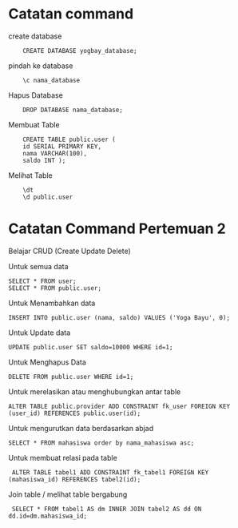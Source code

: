 # Catatan command

create database
``` psql
    CREATE DATABASE yogbay_database;
```

pindah ke database
``` psql
    \c nama_database
```

Hapus Database
``` psql
    DROP DATABASE nama_database;
```

Membuat Table
``` psql
    CREATE TABLE public.user (
    id SERIAL PRIMARY KEY,
    nama VARCHAR(100),
    saldo INT );
```

Melihat Table 
``` psql
    \dt
    \d public.user
```


# Catatan Command Pertemuan 2

Belajar CRUD (Create Update Delete)

Untuk semua data 
```psql
SELECT * FROM user;
SELECT * FROM public.user;
```

Untuk Menambahkan data
```psql
INSERT INTO public.user (nama, saldo) VALUES ('Yoga Bayu', 0);
```

Untuk Update data
```psql
UPDATE public.user SET saldo=10000 WHERE id=1;
```

Untuk Menghapus Data
```psql
DELETE FROM public.user WHERE id=1;
```

Untuk merelasikan atau menghubungkan antar table
```psql
ALTER TABLE public.provider ADD CONSTRAINT fk_user FOREIGN KEY (user_id) REFERENCES public.user(id);
```

Untuk mengurutkan data berdasarkan abjad
```psql
SELECT * FROM mahasiswa order by nama_mahasiswa asc;
```

Untuk membuat relasi pada table
``` psql
 ALTER TABLE tabel1 ADD CONSTRAINT fk_tabel1 FOREIGN KEY (mahasiswa_id) REFERENCES tabel2(id);
```

Join table / melihat table bergabung
``` psql
 SELECT * FROM tabel1 AS dm INNER JOIN tabel2 AS dd ON dd.id=dm.mahasiswa_id;
 ```


